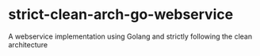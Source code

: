 # strict-clean-arch-go-webservice
A webservice implementation using Golang and strictly following the clean architecture
